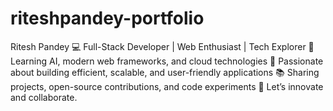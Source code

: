 # riteshpandey-portfolio
Ritesh Pandey 💻 Full-Stack Developer | Web Enthusiast | Tech Explorer 🌱 Learning AI, modern web frameworks, and cloud technologies 🚀 Passionate about building efficient, scalable, and user-friendly applications 📚 Sharing projects, open-source contributions, and code experiments 🔗 Let’s innovate and collaborate.
